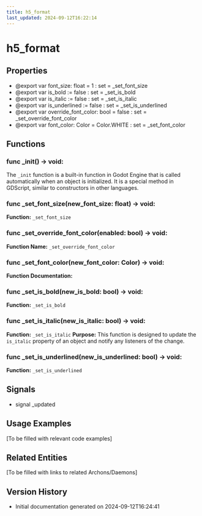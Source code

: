 ```yaml
---
title: h5_format
last_updated: 2024-09-12T16:22:14
---
```


# h5_format

## Properties

- @export var font_size: float = 1 : set = _set_font_size
- @export var is_bold := false : set = _set_is_bold
- @export var is_italic := false : set = _set_is_italic
- @export var is_underlined := false : set = _set_is_underlined
- @export var override_font_color: bool = false : set = _set_override_font_color
- @export var font_color: Color = Color.WHITE : set = _set_font_color

## Functions

### func _init() -> void:

The `_init` function is a built-in function in Godot Engine that is called automatically when an object is initialized. It is a special method in GDScript, similar to constructors in other languages.

### func _set_font_size(new_font_size: float) -> void:

**Function:** `_set_font_size`

### func _set_override_font_color(enabled: bool) -> void:

**Function Name:** `_set_override_font_color`

### func _set_font_color(new_font_color: Color) -> void:

**Function Documentation:**

### func _set_is_bold(new_is_bold: bool) -> void:

**Function:** `_set_is_bold`

### func _set_is_italic(new_is_italic: bool) -> void:

**Function:** `_set_is_italic`
**Purpose:** This function is designed to update the `is_italic` property of an object and notify any listeners of the change.

### func _set_is_underlined(new_is_underlined: bool) -> void:

**Function:** `_set_is_underlined`

## Signals

- signal _updated

## Usage Examples

[To be filled with relevant code examples]

## Related Entities

[To be filled with links to related Archons/Daemons]

## Version History

- Initial documentation generated on 2024-09-12T16:24:41
